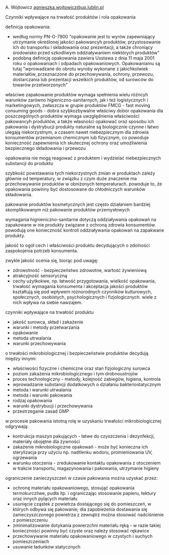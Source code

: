 A. Wójtowicz
agnieszka.wojtowicz@up.lublin.pl

Czynniki wpływające na trwałość produktów i rola opakowania

definicja opakowania:
- według normy PN-O-7900 "opakowanie jest to wyrów zapewniający utrzymanie określonej jakości pakowancyh produktów, przystosowanie ich do transporku i składowania oraz prezentacji, a także chroniący środowisko przed szkodliwym oddziaływaniem niektórych produktów"
- podobną definicję opakowania zawiera Usstawa z dnia 11 maja 2001 roku o opakowaniach i odpadach opakowaniowych. Opakowaniamu są tutaj "wprowadzane do obrotu wyroby wykonane z jakichkolwiek materiałów, przeznaczone do przechowywania, ochrony, przewozu, dostarczania lub prezentacji wszelkich produktów, od surowców do towarów przetworzonych"

właściwe zapakowanie produktów wymaga spełnienia wielu różncyh warunków zarówno higieniczno-sanitarnych, jak i też logistycznych i marketingowych, zwłaszcza w grupie produktów FMCG - fast moving consuming goods - dobra szybkozbywalne
właściwy dobór opakowania dla poszczególnych produktów wymaga uwzględnienia właściwości pakowancyh produktów, a także własności opakować oraz sposobu ich pakowania i dystrybucji
produkty naturalne są biologicznie czynne i łatwo ulegają niekorzystnym, a czasem nawet niebezpiecznym dla zdrowia konsumentów przemianom chemicznym lub fizycznym, co powoduje konieczność zapewnienia ich skutecznej ochrony oraz umożliwienia bezpiecznego składowania i przewozu

opakowania nie mogą reagować z produktem i wydzielać niebezpiecznych substancji do produktu

szybkość powstawania tych niekorzystnych zmian w produktach zależy głównie od temperatury, w związku z czym duże znaczenie ma przechowywanie produktów w obniżonych temperaturach. powoduje to, że opakowania powinny być dostosowane do chłodniczych warunków składowania.

pakowanie produktów kosmetycznych jest często działaniem bardziej skomplikowanym niż pakowanie produktów przemysłowych

wymagania hignieniczno-sanitarne dotyczą oddziaływania opakowań na zapakowane w nie produkty związane z ochroną zdrowia konsumentów. powodują one konieczność kontroli oddziaływania opakowań na zapakwane produkty.

jakość to ogół cech i właściwości produktu decydujących o zdolności zaspokojenia potrzeb konsumenta.

zwykle jakość ocenia się, biorąc pod uwagę:
- zdrowotność - bezpieczeństwo zdrowotne, wartość żywieniową
- atrakcyjność sensoryczną
- cechy użytkokwe, np. łatwość przygotowania, wielkość opakowania, trwałość
wymagania konsumenta i akceptacja jakości produktów kształtują się pod wpływem różnorodnych czynników kulturowych, społecznych, osobistych, psychologicznych i fizjologicznych. wiele z nich wpływa na siebie nawzajem.

czynniki wpływające na trwałość produktu
- jakość surowca, skład i zakażenie
- warunki i metody przetwarzania
- opakowanie
- metoda utrwalania
- warunki przechowywania

o trwałości mikrobiologicznej i bezpieczeństwie produktów decydują między innymi:
- właściwości fizyczne i chemiczne oraz stan fizjologiczny surowca
- poziom zakażenia mikrobiologicznego i tym drobnoustrojów
- proces technologiczny - metody, kolejność zabiegów, higiena, kontrola
- wprowadzanie substancji dodatkowych o działaniu bakteriostatycznym
- metoda i warunki utrwalania
- metoda i warunki pakowania
- rodzaj opakowania
- warunki dystrybucji i przechowywania
- przestrzeganie zasad GMP

w procesie pakowania istotną rolę w uzyskaniu trwałości mikrobiologicznej odgrywają:
- kontrukcja maszyn pakujących - łatwe do czyszczenia i dezynfekcji, materiały obojętne dla żywności
- zakażenie mikrobiologiczne opakowań - może być konieczna ich sterylizacja przy użyciu np. nadtlenku wodoru, promieniowania UV, ogrzewania
- warunku otoczenia - zredukowanie kontaktu opakowania z otoczeniem w trakcie transportu, magazynowania i pakowania, utrzymanie higieny

ograniczenie zanieczyszczeń w czasie pakowania można uzyskać przez:
- ochronę materiału opakowaniowego, stosująć opakowania termokurczliwe, pudła itp. i ograniczając stosowanie papieru, tektury oraz innych pylących materiału
- usunięcie cząstek z powietrza dostającego się do pomieszczeń, w których odbywa się pakowanie; dla zapobieżenia dostawania się zanieczyszczonego powietrza z zewnątrz można stosować nadciśnienie z pomieszczeniu
- zminimalizowanie dotykania powierzchni materiału ręką - w razie takiej konieczności powinny być czyste oraz należy stosować rękawice
- przechowywanie materiału opakowaniowego w czystych i suchych pomieszczeniach
- usuwanie ładunków statycznych
